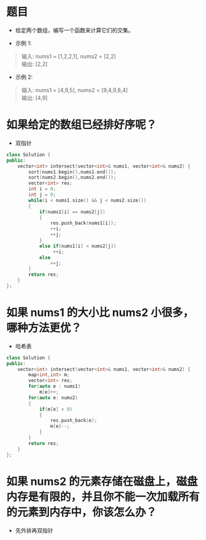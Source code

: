 # 题目
* 给定两个数组，编写一个函数来计算它们的交集。

* 示例 1:

> 输入: nums1 = [1,2,2,1], nums2 = [2,2]  
> 输出: [2,2]

* 示例 2:

> 输入: nums1 = [4,9,5], nums2 = [9,4,9,8,4]  
> 输出: [4,9]

# 如果给定的数组已经排好序呢？
* 双指针
  
```cpp
class Solution {
public:
    vector<int> intersect(vector<int>& nums1, vector<int>& nums2) {
        sort(nums1.begin(),nums1.end());
        sort(nums2.begin(),nums2.end());
        vector<int> res;
        int i = 0;
        int j = 0;
        while(i < nums1.size() && j < nums2.size())
        {
            if(nums1[i] == nums2[j])
            {
                res.push_back(nums1[i]);
                ++i;
                ++j;
            }
            else if(nums1[i] < nums2[j])
                 ++i;
            else
                ++j;
        }
        return res;
    }
};
```

# 如果 nums1 的大小比 nums2 小很多，哪种方法更优？
* 哈希表

```cpp
class Solution {
public:
    vector<int> intersect(vector<int>& nums1, vector<int>& nums2) {
        map<int,int> m;
        vector<int> res;
        for(auto e : nums1)
            m[e]++;
        for(auto e: nums2)
        {
            if(m[e] > 0)
            {
                res.push_back(e);
                m[e]--;
            }
        }
        return res;
    }
};
```

# 如果 nums2 的元素存储在磁盘上，磁盘内存是有限的，并且你不能一次加载所有的元素到内存中，你该怎么办？
* 先外排再双指针
